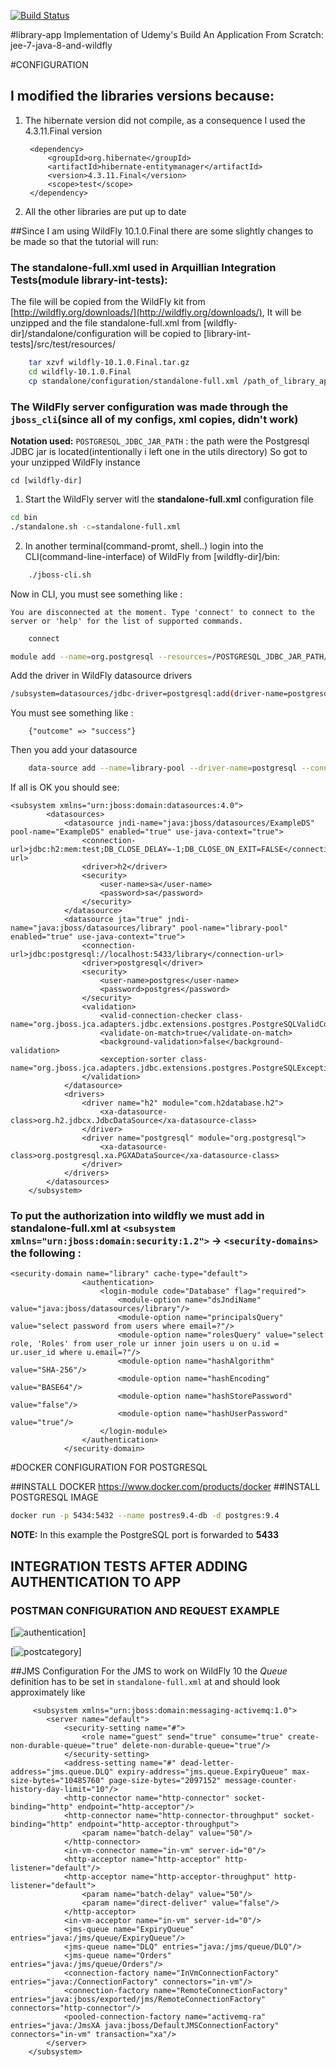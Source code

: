 [![Build Status](https://travis-ci.org/iuliandavid/library-app.svg?branch=master)](https://travis-ci.org/iuliandavid/library-app)

#library-app
Implementation of Udemy's Build An Application From Scratch: jee-7-java-8-and-wildfly



#CONFIGURATION
## I modified the libraries versions because:
1. The hibernate version did not compile, as a consequence I used the 4.3.11.Final version
	
	
		<dependency>
			<groupId>org.hibernate</groupId>
			<artifactId>hibernate-entitymanager</artifactId>
			<version>4.3.11.Final</version>
			<scope>test</scope>
		</dependency>
		
2. All the other libraries are put up to date

##Since I am using WildFly 10.1.0.Final there are some slightly changes to be made so that the tutorial will run:
### The standalone-full.xml used in Arquillian Integration Tests(module library-int-tests):
	
The file will be copied from the WildFly kit from [http://wildfly.org/downloads/](http://wildfly.org/downloads/), It will be unzipped and the file standalone-full.xml from [wildfly-dir]/standalone/configuration will be copied to [library-int-tests]/src/test/resources/
	
```sh
	tar xzvf wildfly-10.1.0.Final.tar.gz
	cd wildfly-10.1.0.Final
	cp standalone/configuration/standalone-full.xml /path_of_library_app_project/library-int-tests/src/test/resources/
```
	
### The WildFly server configuration was made through the `jboss_cli`(since all of my configs, xml copies, didn't work)

__Notation used:__ `POSTGRESQL_JDBC_JAR_PATH` : the path were the Postgresql JDBC jar is located(intentionally i left one in the utils directory)
So got to your unzipped WildFly instance

	cd [wildfly-dir]
	
1. Start the WildFly server witl the **standalone-full.xml** configuration file 

```sh
cd bin
./standalone.sh -c=standalone-full.xml
```
2. In another terminal(command-promt, shell..) login into the CLI(command-line-interface) of WildFly from [wildfly-dir]/bin:

```sh
	./jboss-cli.sh 
```
	
 Now in CLI, you must see something like :  
	
	You are disconnected at the moment. Type 'connect' to connect to the server or 'help' for the list of supported commands.

<file>
</file>

```sh
	connect
```

<file>
</file>

```sh
module add --name=org.postgresql --resources=/POSTGRESQL_JDBC_JAR_PATH/postgresql-9.4-1206-jdbc42.jar --dependencies=javax.api,javax.transaction.api
```
	
 Add the driver in WildFly datasource drivers

```sh
/subsystem=datasources/jdbc-driver=postgresql:add(driver-name=postgresql,driver-module-name=org.postgresql,driver-xa-datasource-class-name=org.postgresql.xa.PGXADataSource)
```			
		
 You must see something like :
		
		{"outcome" => "success"}
		
 Then you add your datasource 
		
```sh		
	data-source add --name=library-pool --driver-name=postgresql --connection-url=jdbc:postgresql://localhost:5432/library --jndi-name=java:jboss/datasources/library --user-name=postgres --password=postgres --jta=true --use-java-context=true --transaction-isolation=TRANSACTION_READ_COMMITTED --min-pool-size=5 --max-pool-size=10 --pool-prefill=true --pool-use-strict-min=false --flush-strategy=FailingConnectionOnly  --validate-on-match=true --background-validation=false --valid-connection-checker-class-name=org.jboss.jca.adapters.jdbc.extensions.postgres.PostgreSQLValidConnectionChecker --exception-sorter-class-name=org.jboss.jca.adapters.jdbc.extensions.postgres.PostgreSQLExceptionSorter --enabled=true
```	
	
 If all is OK you should see:

	<subsystem xmlns="urn:jboss:domain:datasources:4.0">
            <datasources>
                <datasource jndi-name="java:jboss/datasources/ExampleDS" pool-name="ExampleDS" enabled="true" use-java-context="true">
                    <connection-url>jdbc:h2:mem:test;DB_CLOSE_DELAY=-1;DB_CLOSE_ON_EXIT=FALSE</connection-url>
                    <driver>h2</driver>
                    <security>
                        <user-name>sa</user-name>
                        <password>sa</password>
                    </security>
                </datasource>
                <datasource jta="true" jndi-name="java:jboss/datasources/library" pool-name="library-pool" enabled="true" use-java-context="true">
                    <connection-url>jdbc:postgresql://localhost:5433/library</connection-url>
                    <driver>postgresql</driver>
                    <security>
                        <user-name>postgres</user-name>
                        <password>postgres</password>
                    </security>
                    <validation>
                        <valid-connection-checker class-name="org.jboss.jca.adapters.jdbc.extensions.postgres.PostgreSQLValidConnectionChecker"/>
                        <validate-on-match>true</validate-on-match>
                        <background-validation>false</background-validation>
                        <exception-sorter class-name="org.jboss.jca.adapters.jdbc.extensions.postgres.PostgreSQLExceptionSorter"/>
                    </validation>
                </datasource>
                <drivers>
                    <driver name="h2" module="com.h2database.h2">
                        <xa-datasource-class>org.h2.jdbcx.JdbcDataSource</xa-datasource-class>
                    </driver>
                    <driver name="postgresql" module="org.postgresql">
                        <xa-datasource-class>org.postgresql.xa.PGXADataSource</xa-datasource-class>
                    </driver>
                </drivers>
            </datasources>
        </subsystem>
 
 ### To put the authorization into wildfly we must add in standalone-full.xml at `<subsystem xmlns="urn:jboss:domain:security:1.2">` -> `<security-domains>`    the following :
 
 	<security-domain name="library" cache-type="default">
                    <authentication>
                        <login-module code="Database" flag="required">
                            <module-option name="dsJndiName" value="java:jboss/datasources/library"/>
                            <module-option name="principalsQuery" value="select password from users where email=?"/>
                            <module-option name="rolesQuery" value="select role, 'Roles' from user_role ur inner join users u on u.id = ur.user_id where u.email=?"/>
                            <module-option name="hashAlgorithm" value="SHA-256"/>
                            <module-option name="hashEncoding" value="BASE64"/>
                            <module-option name="hashStorePassword" value="false"/>
                            <module-option name="hashUserPassword" value="true"/>
                        </login-module>
                    </authentication>
                </security-domain> 
		
		
#DOCKER CONFIGURATION FOR POSTGRESQL

##INSTALL DOCKER
https://www.docker.com/products/docker
##INSTALL POSTGRESQL IMAGE
```sh
docker run -p 5434:5432 --name postres9.4-db -d postgres:9.4
```
__NOTE:__ In this example the PostgreSQL port is forwarded to **5433**


## INTEGRATION TESTS AFTER ADDING AUTHENTICATION TO APP

### POSTMAN CONFIGURATION AND REQUEST EXAMPLE 


[![authentication](https://cloud.githubusercontent.com/assets/7404474/22626154/04f97fc6-ebb0-11e6-86d0-9f72e59c2a26.png)]

[![postcategory](https://cloud.githubusercontent.com/assets/7404474/22626151/daa3eaa4-ebaf-11e6-82f5-1b48614200bc.png)]

##JMS Configuration
For the JMS to work on WildFly 10 the *Queue* definition has to be set in `standalone-full.xml` at __<subsystem xmlns="urn:jboss:domain:messaging-activemq:1.0">__ and should look approximately like

		 <subsystem xmlns="urn:jboss:domain:messaging-activemq:1.0">
            <server name="default">
                <security-setting name="#">
                    <role name="guest" send="true" consume="true" create-non-durable-queue="true" delete-non-durable-queue="true"/>
                </security-setting>
                <address-setting name="#" dead-letter-address="jms.queue.DLQ" expiry-address="jms.queue.ExpiryQueue" max-size-bytes="10485760" page-size-bytes="2097152" message-counter-history-day-limit="10"/>
                <http-connector name="http-connector" socket-binding="http" endpoint="http-acceptor"/>
                <http-connector name="http-connector-throughput" socket-binding="http" endpoint="http-acceptor-throughput">
                    <param name="batch-delay" value="50"/>
                </http-connector>
                <in-vm-connector name="in-vm" server-id="0"/>
                <http-acceptor name="http-acceptor" http-listener="default"/>
                <http-acceptor name="http-acceptor-throughput" http-listener="default">
                    <param name="batch-delay" value="50"/>
                    <param name="direct-deliver" value="false"/>
                </http-acceptor>
                <in-vm-acceptor name="in-vm" server-id="0"/>
                <jms-queue name="ExpiryQueue" entries="java:/jms/queue/ExpiryQueue"/>
                <jms-queue name="DLQ" entries="java:/jms/queue/DLQ"/>
                <jms-queue name="Orders" entries="java:/jms/queue/Orders"/>              
                <connection-factory name="InVmConnectionFactory" entries="java:/ConnectionFactory" connectors="in-vm"/>
                <connection-factory name="RemoteConnectionFactory" entries="java:jboss/exported/jms/RemoteConnectionFactory" connectors="http-connector"/>
                <pooled-connection-factory name="activemq-ra" entries="java:/JmsXA java:jboss/DefaultJMSConnectionFactory" connectors="in-vm" transaction="xa"/>
            </server>
        </subsystem>

